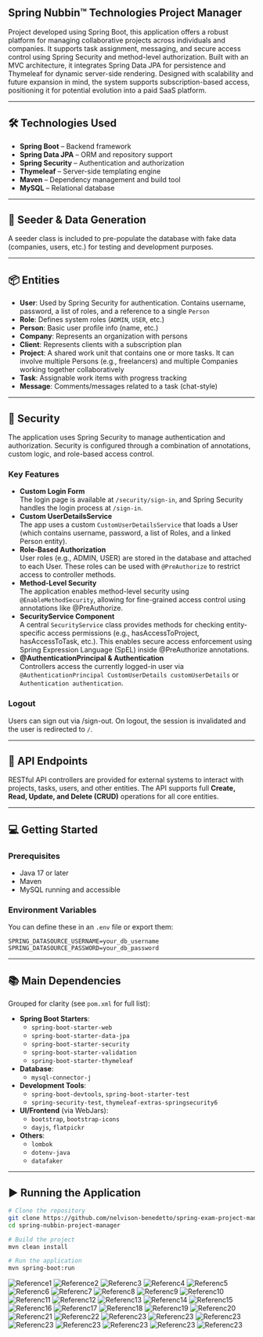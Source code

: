 ## Spring Nubbin™ Technologies Project Manager
Project developed using Spring Boot, this application offers a robust platform for managing collaborative projects across individuals and companies. It supports task assignment, messaging, and secure access control using Spring Security and method-level authorization. Built with an MVC architecture, it integrates Spring Data JPA for persistence and Thymeleaf for dynamic server-side rendering. Designed with scalability and future expansion in mind, the system supports subscription-based access, positioning it for potential evolution into a paid SaaS platform.

---

## 🛠️ Technologies Used

- **Spring Boot** – Backend framework
- **Spring Data JPA** – ORM and repository support
- **Spring Security** – Authentication and authorization
- **Thymeleaf** – Server-side templating engine
- **Maven** – Dependency management and build tool
- **MySQL** – Relational database

---

## 🌱 Seeder & Data Generation

A seeder class is included to pre-populate the database with fake data (companies, users, etc.) for testing and development purposes.

---

## 📦 Entities

- **User**: Used by Spring Security for authentication. Contains username, password, a list of roles, and a reference to a single `Person`
- **Role**: Defines system roles (`ADMIN`, `USER`, etc.)
- **Person**: Basic user profile info (name, etc.)
- **Company**: Represents an organization with persons
- **Client**: Represents clients with a subscription plan
- **Project**: A shared work unit that contains one or more tasks. It can involve multiple Persons (e.g., freelancers) and multiple Companies working together collaboratively
- **Task**: Assignable work items with progress tracking
- **Message**: Comments/messages related to a task (chat-style)

---

## 🔐 Security

The application uses Spring Security to manage authentication and authorization. Security is configured through a combination of annotations, custom logic, and role-based access control.

### Key Features
- **Custom Login Form**  
  The login page is available at `/security/sign-in`, and Spring Security handles the login process at `/sign-in`.
- **Custom UserDetailsService**  
  The app uses a custom `CustomUserDetailsService` that loads a User (which contains username, password, a list of Roles, and a linked Person entity).
- **Role-Based Authorization**  
  User roles (e.g., ADMIN, USER) are stored in the database and attached to each User. These roles can be used with `@PreAuthorize` to restrict access to controller methods.
- **Method-Level Security**  
  The application enables method-level security using `@EnableMethodSecurity`, allowing for fine-grained access control using annotations like @PreAuthorize.
- **SecurityService Component**  
  A central `SecurityService` class provides methods for checking entity-specific access permissions (e.g., hasAccessToProject, hasAccessToTask, etc.). This enables secure access enforcement using Spring Expression Language (SpEL) inside @PreAuthorize annotations.
- **@AuthenticationPrincipal & Authentication**  
  Controllers access the currently logged-in user via `@AuthenticationPrincipal CustomUserDetails customUserDetails` or `Authentication authentication`.

### Logout
Users can sign out via /sign-out. On logout, the session is invalidated and the user is redirected to `/`.

---

## 📡 API Endpoints

RESTful API controllers are provided for external systems to interact with projects, tasks, users, and other entities.
The API supports full **Create, Read, Update, and Delete (CRUD)** operations for all core entities.

---

## 💻 Getting Started

### Prerequisites

- Java 17 or later
- Maven
- MySQL running and accessible

### Environment Variables

You can define these in an `.env` file or export them:
```env
SPRING_DATASOURCE_USERNAME=your_db_username
SPRING_DATASOURCE_PASSWORD=your_db_password
```
---

## 📚 Main Dependencies

Grouped for clarity (see `pom.xml` for full list):

- **Spring Boot Starters**:
  - `spring-boot-starter-web`
  - `spring-boot-starter-data-jpa`
  - `spring-boot-starter-security`
  - `spring-boot-starter-validation`
  - `spring-boot-starter-thymeleaf`
- **Database**:
  - `mysql-connector-j`
- **Development Tools**:
  - `spring-boot-devtools`, `spring-boot-starter-test`
  - `spring-security-test`, `thymeleaf-extras-springsecurity6`
- **UI/Frontend** (via WebJars):
  - `bootstrap`, `bootstrap-icons`
  - `dayjs`, `flatpickr`
- **Others**:
  - `lombok`
  - `dotenv-java`
  - `datafaker`

---

## ▶️ Running the Application

```bash
# Clone the repository
git clone https://github.com/nelvison-benedetto/spring-exam-project-manager
cd spring-nubbin-project-manager

# Build the project
mvn clean install

# Run the application
mvn spring-boot:run
```

![Reference1](./readmefiles/nubbintech1.png)
![Reference2](./readmefiles/nubbintech2.png)
![Referenc3](./readmefiles/nubbintech3.png)
![Referenc4](./readmefiles/nubbintech3.2.png)
![Referenc5](./readmefiles/nubbintech4.png)
![Referenc6](./readmefiles/nubbintech5.png)
![Referenc7](./readmefiles/nubbintech6.png)
![Referenc8](./readmefiles/nubbintech7.png)
![Referenc9](./readmefiles/nubbintech8.png)
![Referenc10](./readmefiles/nubbintech9.png)
![Referenc11](./readmefiles/nubbintech10.png)
![Referenc12](./readmefiles/nubbintech11.png)
![Referenc13](./readmefiles/nubbintech12.png)
![Referenc14](./readmefiles/nubbintech13.png)
![Referenc15](./readmefiles/nubbintech14.png)
![Referenc16](./readmefiles/nubbintech15.png)
![Referenc17](./readmefiles/nubbintech16.png)
![Referenc18](./readmefiles/nubbintech17.png)
![Referenc19](./readmefiles/nubbintech18.png)
![Referenc20](./readmefiles/nubbintech19.png)
![Referenc21](./readmefiles/nubbintech20.2.png)
![Referenc22](./readmefiles/nubbintech21.2.png)
![Referenc23](./readmefiles/nubbintech22.png)
![Referenc23](./readmefiles/nubbintech23.2.png)
![Referenc23](./readmefiles/nubbintech24.png)
![Referenc23](./readmefiles/nubbintech25.2.png)
![Referenc23](./readmefiles/nubbintech26.2.png)
![Referenc23](./readmefiles/nubbintech27.png)
![Referenc23](./readmefiles/nubbintech28.png)
![Referenc23](./readmefiles/nubbintech29.png)
